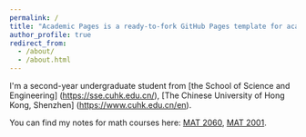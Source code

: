 ```yaml
---
permalink: /
title: "Academic Pages is a ready-to-fork GitHub Pages template for academic personal websites"
author_profile: true
redirect_from: 
  - /about/
  - /about.html
---
```


I'm a second-year undergraduate student from [the School of Science and Engineering] (https://sse.cuhk.edu.cn/), [The Chinese University of Hong Kong, Shenzhen] (https://www.cuhk.edu.cn/en). 

You can find my notes for math courses here: 
[MAT 2060](../assets/MAT2060.pdf),
[MAT 2001](../assets/MAT2001.pdf).
